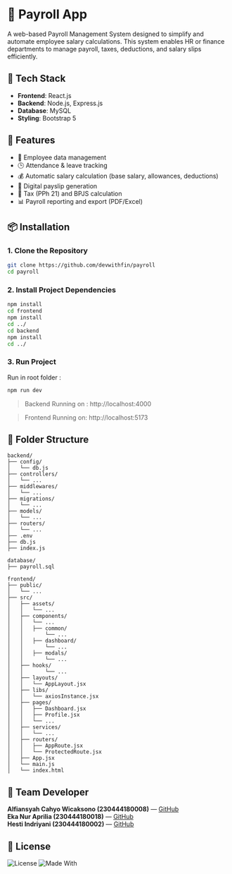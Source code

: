 # 🚀 Payroll App

A web-based Payroll Management System designed to simplify and automate employee salary calculations. This system enables HR or finance departments to manage payroll, taxes, deductions, and salary slips efficiently.

## 🧰 Tech Stack
- **Frontend**: React.js  
- **Backend**: Node.js, Express.js  
- **Database**: MySQL  
- **Styling**: Bootstrap 5

## 📌 Features
- 🧑 Employee data management  
- 🕒 Attendance & leave tracking  
- 💰 Automatic salary calculation (base salary, allowances, deductions)  
- 📄 Digital payslip generation  
- 🧾 Tax (PPh 21) and BPJS calculation  
- 📊 Payroll reporting and export (PDF/Excel)

## 📦 Installation

### 1. Clone the Repository

```bash
git clone https://github.com/devwithfin/payroll
cd payroll
```

### 2. Install Project Dependencies

```bash
npm install
cd frontend
npm install 
cd ../
cd backend
npm install
cd ../
```
### 3. Run Project
Run in root folder :
```bash
npm run dev
```

> Backend Running on : http://localhost:4000

> Frontend Running on: http://localhost:5173


## 📁 Folder Structure
```
backend/
├── config/
│   └── db.js
├── controllers/
│   └── ...
├── middlewares/
│   └── ...
├── migrations/
│   └── ...
├── models/
│   └── ...
├── routers/
│   └── ...
├── .env
├── db.js
├── index.js

database/
├── payroll.sql

frontend/
├── public/
│   └── ...
├── src/
│   ├── assets/
│   │   └── ...
│   ├── components/
│   │   └── ...
│   │   ├── common/
│   │       └── ...
│   │   ├── dashboard/
│   │       └── ...
│   │   ├── modals/
│   │       └── ...
│   ├── hooks/
│   │       └── ...
│   ├── layouts/
│   │   └── AppLayout.jsx
│   ├── libs/
│   │   └── axiosInstance.jsx
│   ├── pages/
│   │   ├── Dashboard.jsx
│   │   ├── Profile.jsx
│   │   └── ...
│   ├── services/
│   │   └── ...
│   ├── routers/
│   │   ├── AppRoute.jsx
│   │   └── ProtectedRoute.jsx
│   ├── App.jsx
│   └── main.js
│   └── index.html
```

## 👤 Team Developer
**Alfiansyah Cahyo Wicaksono (230444180008)** — [GitHub](https://github.com/devwithfin)     
**Eka Nur Aprilia (230444180018)** — [GitHub](https://github.com/ekanrprlia)  
**Hesti Indriyani (230444180002)** — [GitHub](https://github.com/HestiIndriyani)


## 📄 License

![License](https://img.shields.io/badge/license-MIT-blue.svg)
![Made With](https://img.shields.io/badge/Made%20with-React%20%26%20Express-blue)

